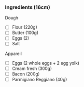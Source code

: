 ### Ingredients (16cm)

Dough
- [ ] Flour (220g)
- [ ] Butter (100g)
- [ ] Eggs (2)
- [ ] Salt

Appareil
- [ ] Eggs (2 whole eggs + 2 egg yolk)
- [ ] Cream fresh (300g)
- [ ] Bacon (200g)
- [ ] Parmigiano Reggiano (40g)